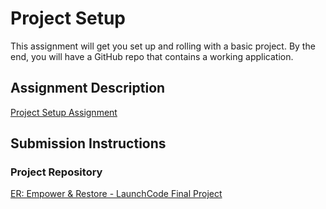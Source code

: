 # Project Setup
This assignment will get you set up and rolling with a basic project. By the end, you will have a GitHub repo that contains a working application.

## Assignment Description
[Project Setup Assignment](https://education.launchcode.org/liftoff/assignments/project-setup/)

## Submission Instructions

### Project Repository
[ER: Empower & Restore - LaunchCode Final Project](https://github.com/gloriahigley/ER-Empower-Restore)